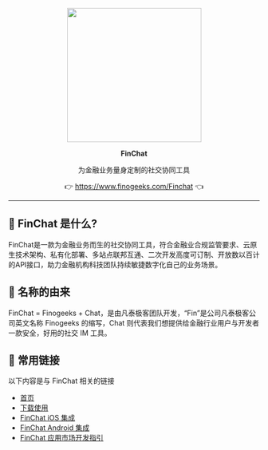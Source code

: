 <p align="center">
    <a href="https://www.finclip.com?from=github">
    <img width="269" src="https://www.finogeeks.com/static/media/logo-footer.3a03d2c3.png">
    </a>
</p>

<p align="center"> 
    <strong>FinChat </strong></br>
<p>
<p align="center"> 
        为金融业务量身定制的社交协同工具
<p>

<p align="center"> 
	👉 <a href="https://www.finogeeks.com/Finchat?from=github">https://www.finogeeks.com/Finchat</a> 👈
</p>

-----

## 🤔 FinChat 是什么?
FinChat是一款为金融业务而生的社交协同工具，符合金融业合规监管要求、云原生技术架构、私有化部署、多站点联邦互通、二次开发高度可订制、开放数以百计的API接口，助力金融机构科技团队持续敏捷数字化自己的业务场景。

## 🎁 名称的由来
FinChat = Finogeeks + Chat，是由凡泰极客团队开发，“Fin”是公司凡泰极客公司英文名称 Finogeeks 的缩写，Chat 则代表我们想提供给金融行业用户与开发者一款安全，好用的社交 IM 工具。

## 🔗 常用链接
以下内容是与 FinChat 相关的链接
- [首页](https://www.finogeeks.com/Finchat?from=github)
- [下载使用](https://www.finogeeks.com/download/finchat?hideHeader)
- [FinChat iOS 集成](https://docs.finogeeks.club/docs/finchat/frontend/ios.html)
- [FinChat Android 集成](https://docs.finogeeks.club/docs/finchat/frontend/android.html)
- [FinChat 应用市场开发指引](https://docs.finogeeks.club/docs/finchat/backend/finstore.html)
